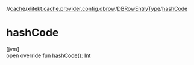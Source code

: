 //[cache](../../../index.md)/[xlitekt.cache.provider.config.dbrow](../index.md)/[DBRowEntryType](index.md)/[hashCode](hash-code.md)

# hashCode

[jvm]\
open override fun [hashCode](hash-code.md)(): [Int](https://kotlinlang.org/api/latest/jvm/stdlib/kotlin/-int/index.html)
